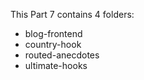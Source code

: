 This Part 7 contains 4 folders:
- blog-frontend
- country-hook
- routed-anecdotes
- ultimate-hooks

